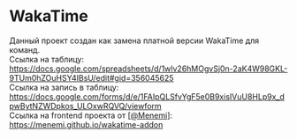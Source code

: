 # WakaTime
Данный проект создан как замена платной версии WakaTime для команд.\
Ссылка на таблицу: https://docs.google.com/spreadsheets/d/1wlv26hMOgvSj0n-2aK4W98GKL-9TUm0hZOuHSY4IBsU/edit#gid=356045625 \
Ссылка на запись в таблицу: https://docs.google.com/forms/d/e/1FAIpQLSfvYgF5e0B9xisIVuU8HLp9x_dpwBytNZWDpkos_ULOxwRQVQ/viewform \
Ссылка на frontend проекта от [[@Menemi](https://github.com/Menemi)]: https://menemi.github.io/wakatime-addon
